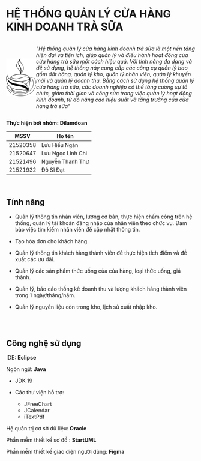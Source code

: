 # HỆ THỐNG QUẢN LÝ CỬA HÀNG KINH DOANH TRÀ SỮA

<div style="display: flex; align-items: center; ">
 <img src="/src/assets/tea-logo.png" alt="Logo" width="100px" height="100px" />
<p><em>"Hệ thống quản lý cửa hàng kinh doanh trà sữa là một nền tảng hiện đại và tiện ích, giúp quản lý và điều hành hoạt động của cửa hàng trà sữa một cách hiệu quả. Với tính năng đa dạng và dễ sử dụng, hệ thống này cung cấp các công cụ quản lý bao gồm đặt hàng, quản lý kho, quản lý nhân viên, quản lý khuyến mãi và quản lý doanh thu. Bằng cách sử dụng hệ thống quản lý cửa hàng trà sữa, các doanh nghiệp có thể tăng cường sự tổ chức, giảm thời gian và công sức trong việc quản lý hoạt động kinh doanh, từ đó nâng cao hiệu suất và tăng trưởng của cửa hàng trà sữa"</em><p> 
 </div>

**Thực hiện bởi nhóm: Dilamdoan**

| MSSV     | Họ tên            |
| -------- | ----------------- |
| 21520358 | Lưu Hiếu Ngân     |
| 21520647 | Lưu Ngọc Linh Chi |
| 21521496 | Nguyễn Thanh Thư  |
| 21521932 | Đỗ Sĩ Đạt |

<br>

## Tính năng
- Quản lý thông tin nhân viên, lương cơ bản, thực hiện chấm công trên hệ thống, quản lý tài khoản đăng nhập của nhân viên theo chức vụ. Đảm bảo việc tìm kiếm nhân viên để cập nhật thông tin.

- Tạo hóa đơn cho khách hàng.

- Quản lý thông tin khách hàng thành viên để thực hiện tích điểm và đề xuất các ưu đãi.

- Quản lý các sản phẩm thức uống của cửa hàng, loại thức uống, giá thành.

- Quản lý, báo cáo thống kê doanh thu và lượng khách hàng thành viên trong 1 ngày/tháng/năm.

- Quản lý nguyên liệu còn trong kho, lịch sử xuất nhập kho. 

##

 <br>

## Công nghệ sử dụng

IDE: **Eclipse**

Ngôn ngữ: **Java**

- JDK 19
- Các thư viện hỗ trợ:

  - JFreeChart
  - JCalendar
  - iTextPdf

Hệ quản trị cơ sở dữ liệu: **Oracle**

Phần mềm thiết kế sơ đồ : **StartUML**

Phần mềm thiết kế giao diện người dùng: **Figma**
